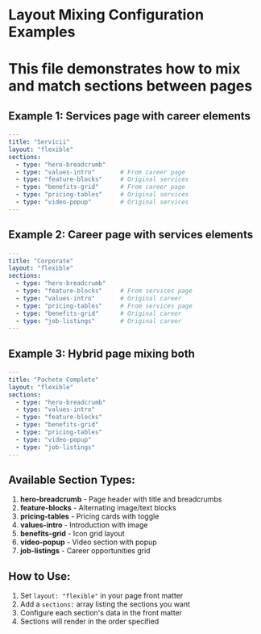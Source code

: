 # Layout Mixing Configuration Examples
# This file demonstrates how to mix and match sections between pages

## Example 1: Services page with career elements
```yaml
---
title: "Servicii"
layout: "flexible"
sections:
  - type: "hero-breadcrumb"
  - type: "values-intro"       # From career page
  - type: "feature-blocks"     # Original services
  - type: "benefits-grid"      # From career page
  - type: "pricing-tables"     # Original services
  - type: "video-popup"        # Original services
---
```

## Example 2: Career page with services elements
```yaml
---
title: "Corporate"
layout: "flexible"
sections:
  - type: "hero-breadcrumb"
  - type: "feature-blocks"     # From services page
  - type: "values-intro"       # Original career
  - type: "pricing-tables"     # From services page
  - type: "benefits-grid"      # Original career
  - type: "job-listings"       # Original career
---
```

## Example 3: Hybrid page mixing both
```yaml
---
title: "Pachete Complete"
layout: "flexible"
sections:
  - type: "hero-breadcrumb"
  - type: "values-intro"
  - type: "feature-blocks"
  - type: "benefits-grid"
  - type: "pricing-tables"
  - type: "video-popup"
  - type: "job-listings"
---
```

## Available Section Types:
1. **hero-breadcrumb** - Page header with title and breadcrumbs
2. **feature-blocks** - Alternating image/text blocks
3. **pricing-tables** - Pricing cards with toggle
4. **values-intro** - Introduction with image
5. **benefits-grid** - Icon grid layout
6. **video-popup** - Video section with popup
7. **job-listings** - Career opportunities grid

## How to Use:
1. Set `layout: "flexible"` in your page front matter
2. Add a `sections:` array listing the sections you want
3. Configure each section's data in the front matter
4. Sections will render in the order specified
